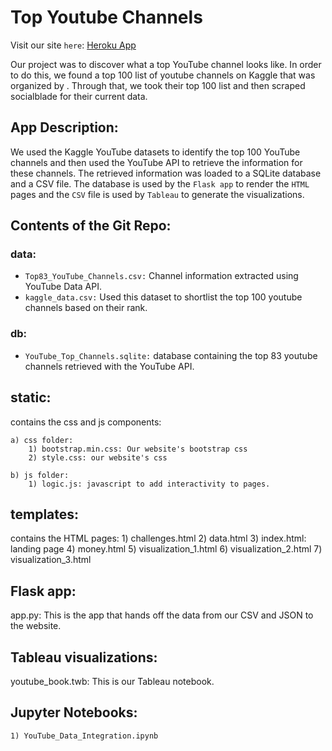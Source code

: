 # Top Youtube Channels #

Visit our site `here`: [Heroku App](https://project2-youtube.herokuapp.com/)

Our project was to discover what a top YouTube channel looks like. In order to do this, we found a top 100 list of youtube channels on Kaggle that was organized by . Through that, we took their top 100 list and then scraped socialblade for their current data.

## App Description: ## 

We used the Kaggle YouTube datasets to identify the top 100 YouTube channels and then used the YouTube API to retrieve the information for these channels. The retrieved information was loaded to a SQLite database and a CSV file. The database is used by the `Flask app` to render the `HTML` pages and the `CSV` file is used by `Tableau` to generate the visualizations.


## Contents of the Git Repo: ##

### data: ###
 - `Top83_YouTube_Channels.csv:` Channel information extracted using YouTube Data API.
 - `kaggle_data.csv:` Used this dataset to shortlist the top 100 youtube channels based on their rank.


### db:
- `YouTube_Top_Channels.sqlite:` database containing the top 83 youtube channels retrieved with the YouTube API.

static: 
-------
contains the css and js components:

    a) css folder:
        1) bootstrap.min.css: Our website's bootstrap css
        2) style.css: our website's css

    b) js folder: 
        1) logic.js: javascript to add interactivity to pages.


templates: 
----------
contains the HTML pages:
    1) challenges.html
    2) data.html
    3) index.html: landing page
    4) money.html
    5) visualization_1.html
    6) visualization_2.html
    7) visualization_3.html


Flask app:
-----------
app.py: This is the app that hands off the data from our CSV and JSON to the website. 


Tableau visualizations:
------------------------
youtube_book.twb: This is our Tableau notebook. 

Jupyter Notebooks:
---------------------
    1) YouTube_Data_Integration.ipynb





